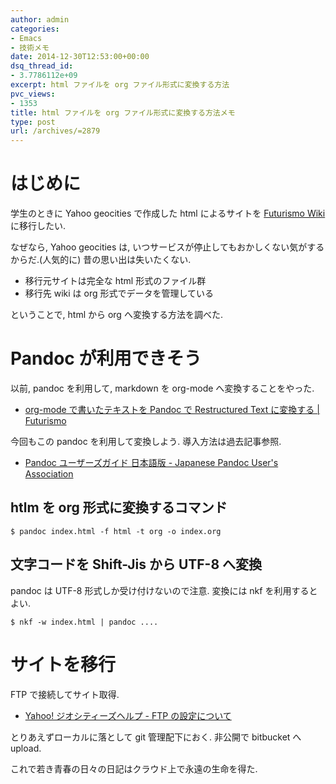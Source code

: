 ```yaml
---
author: admin
categories:
- Emacs
- 技術メモ
date: 2014-12-30T12:53:00+00:00
dsq_thread_id:
- 3.7786112e+09
excerpt: html ファイルを org ファイル形式に変換する方法
pvc_views:
- 1353
title: html ファイルを org ファイル形式に変換する方法メモ
type: post
url: /archives/=2879
---
```


はじめに
========

学生のときに Yahoo geocities で作成した html によるサイトを [Futurismo
Wiki](https://futurismo.biz/dokuwiki/doku.php) に移行したい.

なぜなら, Yahoo geocities は,
いつサービスが停止してもおかしくない気がするからだ.(人気的に)
昔の思い出は失いたくない.

-   移行元サイトは完全な html 形式のファイル群
-   移行先 wiki は org 形式でデータを管理している

ということで, html から org へ変換する方法を調べた.

Pandoc が利用できそう
=====================

以前, pandoc を利用して, markdown を org-mode へ変換することをやった.

-   [org-mode で書いたテキストを Pandoc で Restructured Text に変換する
    | Futurismo](https://futurismo.biz/archives/2403)

今回もこの pandoc を利用して変換しよう. 導入方法は過去記事参照.

-   [Pandoc ユーザーズガイド 日本語版 - Japanese Pandoc User's
    Association](https://sky-y.github.io/site-pandoc-jp/users-guide/)

htlm を org 形式に変換するコマンド
----------------------------------

``` {.bash}
$ pandoc index.html -f html -t org -o index.org
```

文字コードを Shift-Jis から UTF-8 へ変換
----------------------------------------

pandoc は UTF-8 形式しか受け付けないので注意. 変換には nkf
を利用するとよい.

``` {.bash}
$ nkf -w index.html | pandoc ....
```

サイトを移行
============

FTP で接続してサイト取得.

-   [Yahoo! ジオシティーズヘルプ - FTP
    の設定について](https://www.yahoo-help.jp/app/answers/detail/p/549/a_id/42377/~/ftp%E3%81%AE%E8%A8%AD%E5%AE%9A%E3%81%AB%E3%81%A4%E3%81%84%E3%81%A6)

とりあえずローカルに落として git 管理配下におく. 非公開で bitbucket へ
upload.

これで若き青春の日々の日記はクラウド上で永遠の生命を得た.
